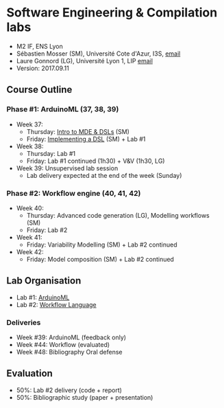 # Software Engineering & Compilation labs

  * M2 IF, ENS Lyon
  * Sébastien Mosser (SM), Université Cote d'Azur, I3S, [email](mailto:mosser@i3s.unice.fr)
  * Laure Gonnord (LG), Université Lyon 1, LIP [email](mailto:laure.gonnord@ens-lyon.fr)
  * Version: 2017.09.11

## Course Outline

### Phase #1: ArduinoML (37, 38, 39)

  - Week 37:
    - Thursday: [Intro to MDE & DSLs](https://github.com/mosser/sec-labs/raw/master/lectures/37_1_MDE_DSL.pdf) (SM)
    - Friday: [Implementing a DSL](https://github.com/mosser/sec-labs/raw/master/lectures/37_2_Implem_DSL.pdf) (SM) + Lab #1
  - Week 38:
     - Thursday: Lab #1
     - Friday: Lab #1 continued (1h30) + V&V (1h30, LG)
  - Week 39: Unsupervised lab session
    - Lab delivery expected at the end of the week (Sunday)

### Phase #2: Workflow engine (40, 41, 42)

  - Week 40:
    - Thursday: Advanced code generation (LG), Modelling workflows (SM)
    - Friday: Lab #2
  - Week 41:
    - Friday: Variability Modelling (SM) + Lab #2 continued
  - Week 42:
    - Friday: Model composition (SM) + Lab #2 continued


## Lab Organisation

  * Lab #1: [ArduinoML](https://github.com/mosser/sec-labs/blob/master/lab_1/README.md)
  * Lab #2: [Workflow Language](https://github.com/mosser/sec-labs/blob/master/lab_2/README.md)

### Deliveries

  - Week #39: ArduinoML (feedback only)
  - Week #44: Workflow (evaluated)
  - Week #48: Bibliography Oral defense  

## Evaluation

  * 50%: Lab #2 delivery (code + report)
  * 50%: Bibliographic study (paper + presentation)
